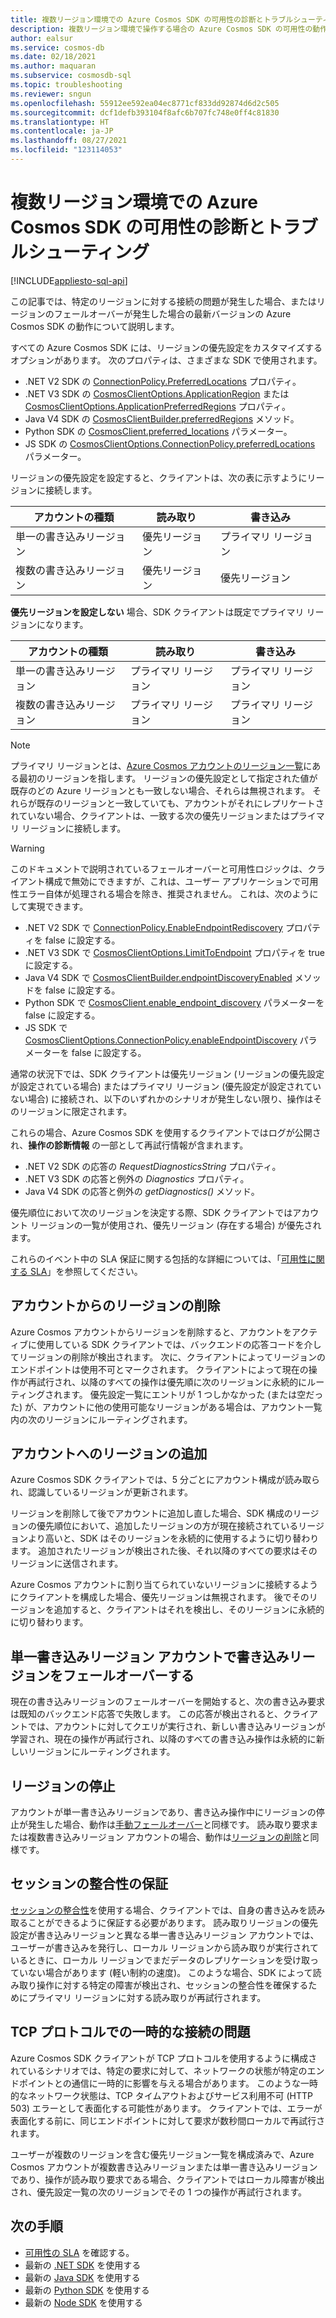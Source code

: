 ```yaml
---
title: 複数リージョン環境での Azure Cosmos SDK の可用性の診断とトラブルシューティング
description: 複数リージョン環境で操作する場合の Azure Cosmos SDK の可用性の動作について、詳しく説明します。
author: ealsur
ms.service: cosmos-db
ms.date: 02/18/2021
ms.author: maquaran
ms.subservice: cosmosdb-sql
ms.topic: troubleshooting
ms.reviewer: sngun
ms.openlocfilehash: 55912ee592ea04ec8771cf833dd92874d6d2c505
ms.sourcegitcommit: dcf1defb393104f8afc6b707fc748e0ff4c81830
ms.translationtype: HT
ms.contentlocale: ja-JP
ms.lasthandoff: 08/27/2021
ms.locfileid: "123114053"
---
```

# <a name="diagnose-and-troubleshoot-the-availability-of-azure-cosmos-sdks-in-multiregional-environments"></a>複数リージョン環境での Azure Cosmos SDK の可用性の診断とトラブルシューティング
[!INCLUDE[appliesto-sql-api](../includes/appliesto-sql-api.md)]

この記事では、特定のリージョンに対する接続の問題が発生した場合、またはリージョンのフェールオーバーが発生した場合の最新バージョンの Azure Cosmos SDK の動作について説明します。

すべての Azure Cosmos SDK には、リージョンの優先設定をカスタマイズするオプションがあります。 次のプロパティは、さまざまな SDK で使用されます。

* .NET V2 SDK の [ConnectionPolicy.PreferredLocations](/dotnet/api/microsoft.azure.documents.client.connectionpolicy.preferredlocations) プロパティ。
* .NET V3 SDK の [CosmosClientOptions.ApplicationRegion](/dotnet/api/microsoft.azure.cosmos.cosmosclientoptions.applicationregion) または [CosmosClientOptions.ApplicationPreferredRegions](/dotnet/api/microsoft.azure.cosmos.cosmosclientoptions.applicationpreferredregions) プロパティ。
* Java V4 SDK の [CosmosClientBuilder.preferredRegions](/java/api/com.azure.cosmos.cosmosclientbuilder.preferredregions) メソッド。
* Python SDK の [CosmosClient.preferred_locations](/python/api/azure-cosmos/azure.cosmos.cosmos_client.cosmosclient) パラメーター。
* JS SDK の [CosmosClientOptions.ConnectionPolicy.preferredLocations](/javascript/api/@azure/cosmos/connectionpolicy#preferredlocations) パラメーター。

リージョンの優先設定を設定すると、クライアントは、次の表に示すようにリージョンに接続します。

|アカウントの種類 |読み取り |書き込み |
|------------------------|--|--|
| 単一の書き込みリージョン | 優先リージョン | プライマリ リージョン  |
| 複数の書き込みリージョン | 優先リージョン | 優先リージョン  |

**優先リージョンを設定しない** 場合、SDK クライアントは既定でプライマリ リージョンになります。

|アカウントの種類 |読み取り |書き込み |
|------------------------|--|--|
| 単一の書き込みリージョン | プライマリ リージョン | プライマリ リージョン |
| 複数の書き込みリージョン | プライマリ リージョン  | プライマリ リージョン  |

> [!NOTE]
> プライマリ リージョンとは、[Azure Cosmos アカウントのリージョン一覧](../distribute-data-globally.md)にある最初のリージョンを指します。
> リージョンの優先設定として指定された値が既存のどの Azure リージョンとも一致しない場合、それらは無視されます。 それらが既存のリージョンと一致していても、アカウントがそれにレプリケートされていない場合、クライアントは、一致する次の優先リージョンまたはプライマリ リージョンに接続します。

> [!WARNING]
> このドキュメントで説明されているフェールオーバーと可用性ロジックは、クライアント構成で無効にできますが、これは、ユーザー アプリケーションで可用性エラー自体が処理される場合を除き、推奨されません。 これは、次のようにして実現できます。
>
> * .NET V2 SDK で [ConnectionPolicy.EnableEndpointRediscovery](/dotnet/api/microsoft.azure.documents.client.connectionpolicy.enableendpointdiscovery) プロパティを false に設定する。
> * .NET V3 SDK で [CosmosClientOptions.LimitToEndpoint](/dotnet/api/microsoft.azure.cosmos.cosmosclientoptions.limittoendpoint) プロパティを true に設定する。
> * Java V4 SDK で [CosmosClientBuilder.endpointDiscoveryEnabled](/java/api/com.azure.cosmos.cosmosclientbuilder.endpointdiscoveryenabled) メソッドを false に設定する。
> * Python SDK で [CosmosClient.enable_endpoint_discovery](/python/api/azure-cosmos/azure.cosmos.cosmos_client.cosmosclient) パラメーターを false に設定する。
> * JS SDK で [CosmosClientOptions.ConnectionPolicy.enableEndpointDiscovery](/javascript/api/@azure/cosmos/connectionpolicy#enableEndpointDiscovery) パラメーターを false に設定する。

通常の状況下では、SDK クライアントは優先リージョン (リージョンの優先設定が設定されている場合) またはプライマリ リージョン (優先設定が設定されていない場合) に接続され、以下のいずれかのシナリオが発生しない限り、操作はそのリージョンに限定されます。

これらの場合、Azure Cosmos SDK を使用するクライアントではログが公開され、**操作の診断情報** の一部として再試行情報が含まれます。

* .NET V2 SDK の応答の *RequestDiagnosticsString* プロパティ。
* .NET V3 SDK の応答と例外の *Diagnostics* プロパティ。
* Java V4 SDK の応答と例外の *getDiagnostics()* メソッド。

優先順位において次のリージョンを決定する際、SDK クライアントではアカウント リージョンの一覧が使用され、優先リージョン (存在する場合) が優先されます。

これらのイベント中の SLA 保証に関する包括的な詳細については、「[可用性に関する SLA](../high-availability.md#slas-for-availability)」を参照してください。

## <a name="removing-a-region-from-the-account"></a><a id="remove-region"></a>アカウントからのリージョンの削除

Azure Cosmos アカウントからリージョンを削除すると、アカウントをアクティブに使用している SDK クライアントでは、バックエンドの応答コードを介してリージョンの削除が検出されます。 次に、クライアントによってリージョンのエンドポイントは使用不可とマークされます。 クライアントによって現在の操作が再試行され、以降のすべての操作は優先順に次のリージョンに永続的にルーティングされます。 優先設定一覧にエントリが 1 つしかなかった (または空だった) が、アカウントに他の使用可能なリージョンがある場合は、アカウント一覧内の次のリージョンにルーティングされます。

## <a name="adding-a-region-to-an-account"></a>アカウントへのリージョンの追加

Azure Cosmos SDK クライアントでは、5 分ごとにアカウント構成が読み取られ、認識しているリージョンが更新されます。

リージョンを削除して後でアカウントに追加し直した場合、SDK 構成のリージョンの優先順位において、追加したリージョンの方が現在接続されているリージョンより高いと、SDK はそのリージョンを永続的に使用するように切り替わります。 追加されたリージョンが検出された後、それ以降のすべての要求はそのリージョンに送信されます。

Azure Cosmos アカウントに割り当てられていないリージョンに接続するようにクライアントを構成した場合、優先リージョンは無視されます。 後でそのリージョンを追加すると、クライアントはそれを検出し、そのリージョンに永続的に切り替わります。

## <a name="fail-over-the-write-region-in-a-single-write-region-account"></a><a id="manual-failover-single-region"></a>単一書き込みリージョン アカウントで書き込みリージョンをフェールオーバーする

現在の書き込みリージョンのフェールオーバーを開始すると、次の書き込み要求は既知のバックエンド応答で失敗します。 この応答が検出されると、クライアントでは、アカウントに対してクエリが実行され、新しい書き込みリージョンが学習され、現在の操作が再試行され、以降のすべての書き込み操作は永続的に新しいリージョンにルーティングされます。

## <a name="regional-outage"></a>リージョンの停止

アカウントが単一書き込みリージョンであり、書き込み操作中にリージョンの停止が発生した場合、動作は[手動フェールオーバー](#manual-failover-single-region)と同様です。 読み取り要求または複数書き込みリージョン アカウントの場合、動作は[リージョンの削除](#remove-region)と同様です。

## <a name="session-consistency-guarantees"></a>セッションの整合性の保証

[セッションの整合性](../consistency-levels.md#guarantees-associated-with-consistency-levels)を使用する場合、クライアントでは、自身の書き込みを読み取ることができるように保証する必要があります。 読み取りリージョンの優先設定が書き込みリージョンと異なる単一書き込みリージョン アカウントでは、ユーザーが書き込みを発行し、ローカル リージョンから読み取りが実行されているときに、ローカル リージョンでまだデータのレプリケーションを受け取っていない場合があります (軽い制約の速度)。 このような場合、SDK によって読み取り操作に対する特定の障害が検出され、セッションの整合性を確保するためにプライマリ リージョンに対する読み取りが再試行されます。

## <a name="transient-connectivity-issues-on-tcp-protocol"></a>TCP プロトコルでの一時的な接続の問題

Azure Cosmos SDK クライアントが TCP プロトコルを使用するように構成されているシナリオでは、特定の要求に対して、ネットワークの状態が特定のエンドポイントとの通信に一時的に影響を与える場合があります。 このような一時的なネットワーク状態は、TCP タイムアウトおよびサービス利用不可 (HTTP 503) エラーとして表面化する可能性があります。 クライアントでは、エラーが表面化する前に、同じエンドポイントに対して要求が数秒間ローカルで再試行されます。

ユーザーが複数のリージョンを含む優先リージョン一覧を構成済みで、Azure Cosmos アカウントが複数書き込みリージョンまたは単一書き込みリージョンであり、操作が読み取り要求である場合、クライアントではローカル障害が検出され、優先設定一覧の次のリージョンでその 1 つの操作が再試行されます。

## <a name="next-steps"></a>次の手順

* [可用性の SLA](../high-availability.md#slas-for-availability) を確認する。
* 最新の [.NET SDK](sql-api-sdk-dotnet-standard.md) を使用する
* 最新の [Java SDK](sql-api-sdk-java-v4.md) を使用する
* 最新の [Python SDK](sql-api-sdk-python.md) を使用する
* 最新の [Node SDK](sql-api-sdk-node.md) を使用する
